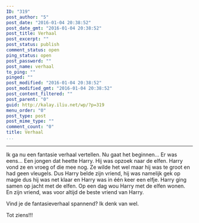 ```yaml
---
ID: "319"
post_author: "5"
post_date: "2016-01-04 20:38:52"
post_date_gmt: "2016-01-04 20:38:52"
post_title: Verhaal
post_excerpt: ""
post_status: publish
comment_status: open
ping_status: open
post_password: ""
post_name: verhaal
to_ping: ""
pinged: ""
post_modified: "2016-01-04 20:38:52"
post_modified_gmt: "2016-01-04 20:38:52"
post_content_filtered: ""
post_parent: "0"
guid: http://kalay.iliu.net/wp/?p=319
menu_order: "0"
post_type: post
post_mime_type: ""
comment_count: "0"
title: Verhaal
...
```

---

Ik ga nu een fantasie verhaal vertellen.
Nu gaat het beginnen...
Er was eens... Een jongen dat heette Harry.
Hij was opzoek naar de elfen.
Harry vond ze en vroeg of die mee nog.
Ze wilde het wel maar hij was te groot en had geen vleugels.
Dus Harry belde zijn vriend, hij was namelijk gek op magie dus hij was net klaar en Harry was in &eacute;&eacute;n keer een elfje.
Harry ging samen op jacht met de elfen.
Op een dag wou Harry met de elfen wonen.
En zijn vriend, was voor altijd de beste vriend van Harry.

Vind je de fantasieverhaal spannend?
Ik denk van wel.

Tot ziens!!!
